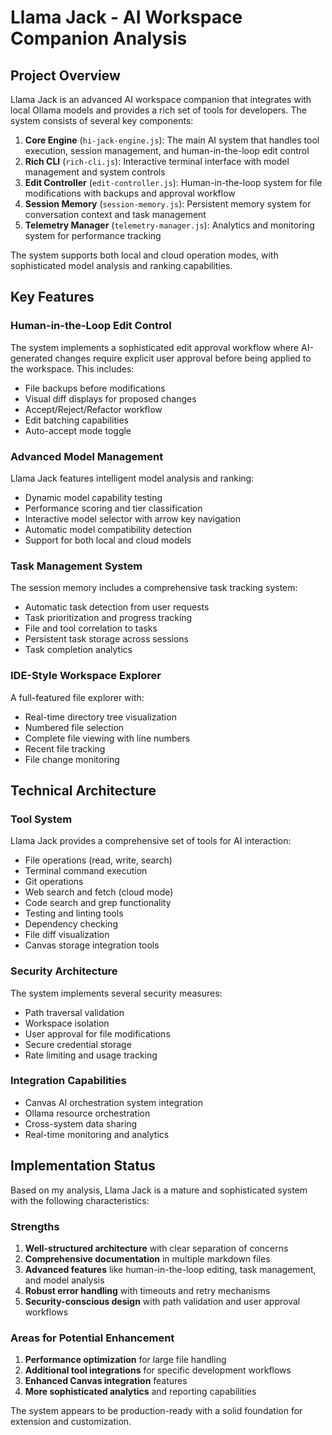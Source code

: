 # Llama Jack - AI Workspace Companion Analysis

## Project Overview

Llama Jack is an advanced AI workspace companion that integrates with local Ollama models and provides a rich set of tools for developers. The system consists of several key components:

1. **Core Engine** (`hi-jack-engine.js`): The main AI system that handles tool execution, session management, and human-in-the-loop edit control
2. **Rich CLI** (`rich-cli.js`): Interactive terminal interface with model management and system controls
3. **Edit Controller** (`edit-controller.js`): Human-in-the-loop system for file modifications with backups and approval workflow
4. **Session Memory** (`session-memory.js`): Persistent memory system for conversation context and task management
5. **Telemetry Manager** (`telemetry-manager.js`): Analytics and monitoring system for performance tracking

The system supports both local and cloud operation modes, with sophisticated model analysis and ranking capabilities.

## Key Features

### Human-in-the-Loop Edit Control
The system implements a sophisticated edit approval workflow where AI-generated changes require explicit user approval before being applied to the workspace. This includes:
- File backups before modifications
- Visual diff displays for proposed changes
- Accept/Reject/Refactor workflow
- Edit batching capabilities
- Auto-accept mode toggle

### Advanced Model Management
Llama Jack features intelligent model analysis and ranking:
- Dynamic model capability testing
- Performance scoring and tier classification
- Interactive model selector with arrow key navigation
- Automatic model compatibility detection
- Support for both local and cloud models

### Task Management System
The session memory includes a comprehensive task tracking system:
- Automatic task detection from user requests
- Task prioritization and progress tracking
- File and tool correlation to tasks
- Persistent task storage across sessions
- Task completion analytics

### IDE-Style Workspace Explorer
A full-featured file explorer with:
- Real-time directory tree visualization
- Numbered file selection
- Complete file viewing with line numbers
- Recent file tracking
- File change monitoring

## Technical Architecture

### Tool System
Llama Jack provides a comprehensive set of tools for AI interaction:
- File operations (read, write, search)
- Terminal command execution
- Git operations
- Web search and fetch (cloud mode)
- Code search and grep functionality
- Testing and linting tools
- Dependency checking
- File diff visualization
- Canvas storage integration tools

### Security Architecture
The system implements several security measures:
- Path traversal validation
- Workspace isolation
- User approval for file modifications
- Secure credential storage
- Rate limiting and usage tracking

### Integration Capabilities
- Canvas AI orchestration system integration
- Ollama resource orchestration
- Cross-system data sharing
- Real-time monitoring and analytics

## Implementation Status

Based on my analysis, Llama Jack is a mature and sophisticated system with the following characteristics:

### Strengths
1. **Well-structured architecture** with clear separation of concerns
2. **Comprehensive documentation** in multiple markdown files
3. **Advanced features** like human-in-the-loop editing, task management, and model analysis
4. **Robust error handling** with timeouts and retry mechanisms
5. **Security-conscious design** with path validation and user approval workflows

### Areas for Potential Enhancement
1. **Performance optimization** for large file handling
2. **Additional tool integrations** for specific development workflows
3. **Enhanced Canvas integration** features
4. **More sophisticated analytics** and reporting capabilities

The system appears to be production-ready with a solid foundation for extension and customization.